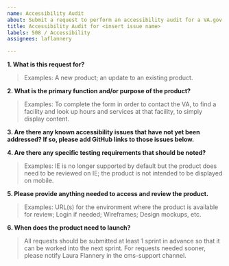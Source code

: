 ```yaml
---
name: Accessibility Audit
about: Submit a request to perform an accessibility audit for a VA.gov product.
title: Accessibility Audit for <insert issue name>
labels: 508 / Accessibility
assignees: laflannery

---
```

 
**1. What is this request for?**

> Examples: A new product; an update to an existing product.

**2. What is the primary function and/or purpose of the product?**

> Examples: To complete the form in order to contact the VA, to find a facility and look up hours and services at that facility, to simply display content.

**3. Are there any known accessibility issues that have not yet been addressed? If so, please add GitHub links to those issues below.**
  
**4. Are there any specific testing requirements that should be noted?**

> Examples: IE is no longer supported by default but the product does need to be reviewed on IE; the product is not intended to be displayed on mobile.
  
**5. Please provide anything needed to access and review the product.**
  
> Examples: URL(s) for the environment where the product is available for review; Login if needed; Wireframes; Design mockups, etc.
  
**6. When does the product need to launch?**

> All requests should be submitted at least 1 sprint in advance so that it can be worked into the next sprint.  For requests needed sooner, please notify Laura Flannery in the cms-support channel. 
